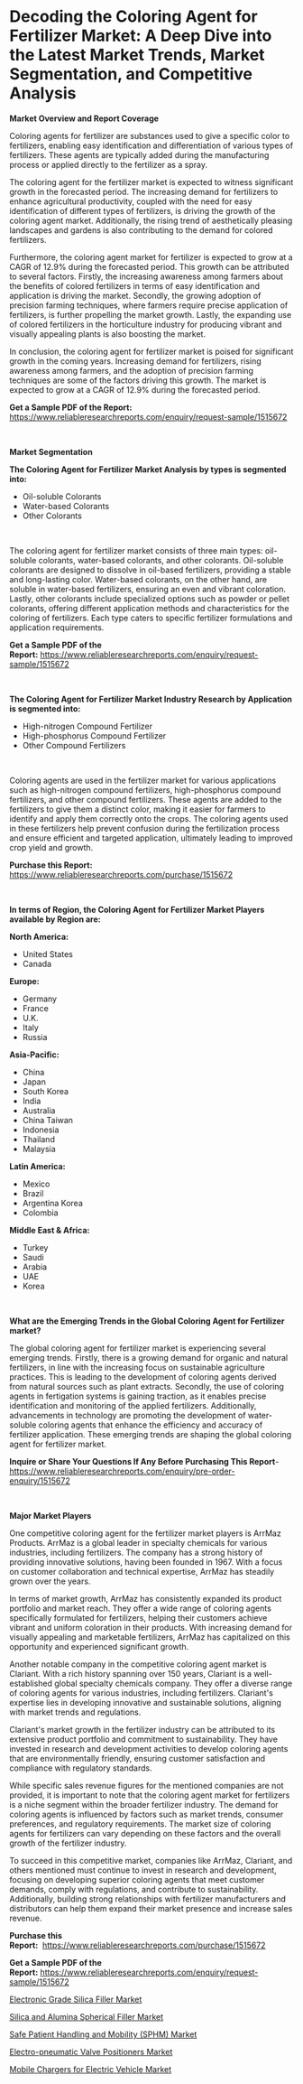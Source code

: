 <p><h1>Decoding the Coloring Agent for Fertilizer Market: A Deep Dive into the Latest Market Trends, Market Segmentation, and Competitive Analysis</h1></p><p><strong>Market Overview and Report Coverage</strong></p>
<p><p>Coloring agents for fertilizer are substances used to give a specific color to fertilizers, enabling easy identification and differentiation of various types of fertilizers. These agents are typically added during the manufacturing process or applied directly to the fertilizer as a spray.</p><p>The coloring agent for the fertilizer market is expected to witness significant growth in the forecasted period. The increasing demand for fertilizers to enhance agricultural productivity, coupled with the need for easy identification of different types of fertilizers, is driving the growth of the coloring agent market. Additionally, the rising trend of aesthetically pleasing landscapes and gardens is also contributing to the demand for colored fertilizers.</p><p>Furthermore, the coloring agent market for fertilizer is expected to grow at a CAGR of 12.9% during the forecasted period. This growth can be attributed to several factors. Firstly, the increasing awareness among farmers about the benefits of colored fertilizers in terms of easy identification and application is driving the market. Secondly, the growing adoption of precision farming techniques, where farmers require precise application of fertilizers, is further propelling the market growth. Lastly, the expanding use of colored fertilizers in the horticulture industry for producing vibrant and visually appealing plants is also boosting the market.</p><p>In conclusion, the coloring agent for fertilizer market is poised for significant growth in the coming years. Increasing demand for fertilizers, rising awareness among farmers, and the adoption of precision farming techniques are some of the factors driving this growth. The market is expected to grow at a CAGR of 12.9% during the forecasted period.</p></p>
<p><strong>Get a Sample PDF of the Report:</strong> <a href="https://www.reliableresearchreports.com/enquiry/request-sample/1515672">https://www.reliableresearchreports.com/enquiry/request-sample/1515672</a></p>
<p>&nbsp;</p>
<p><strong>Market Segmentation</strong></p>
<p><strong>The Coloring Agent for Fertilizer Market Analysis by types is segmented into:</strong></p>
<p><ul><li>Oil-soluble Colorants</li><li>Water-based Colorants</li><li>Other Colorants</li></ul></p>
<p>&nbsp;</p>
<p><p>The coloring agent for fertilizer market consists of three main types: oil-soluble colorants, water-based colorants, and other colorants. Oil-soluble colorants are designed to dissolve in oil-based fertilizers, providing a stable and long-lasting color. Water-based colorants, on the other hand, are soluble in water-based fertilizers, ensuring an even and vibrant coloration. Lastly, other colorants include specialized options such as powder or pellet colorants, offering different application methods and characteristics for the coloring of fertilizers. Each type caters to specific fertilizer formulations and application requirements.</p></p>
<p><strong>Get a Sample PDF of the Report:</strong>&nbsp;<a href="https://www.reliableresearchreports.com/enquiry/request-sample/1515672">https://www.reliableresearchreports.com/enquiry/request-sample/1515672</a></p>
<p>&nbsp;</p>
<p><strong>The Coloring Agent for Fertilizer Market Industry Research by Application is segmented into:</strong></p>
<p><ul><li>High-nitrogen Compound Fertilizer</li><li>High-phosphorus Compound Fertilizer</li><li>Other Compound Fertilizers</li></ul></p>
<p>&nbsp;</p>
<p><p>Coloring agents are used in the fertilizer market for various applications such as high-nitrogen compound fertilizers, high-phosphorus compound fertilizers, and other compound fertilizers. These agents are added to the fertilizers to give them a distinct color, making it easier for farmers to identify and apply them correctly onto the crops. The coloring agents used in these fertilizers help prevent confusion during the fertilization process and ensure efficient and targeted application, ultimately leading to improved crop yield and growth.</p></p>
<p><strong>Purchase this Report:</strong>&nbsp; <a href="https://www.reliableresearchreports.com/purchase/1515672">https://www.reliableresearchreports.com/purchase/1515672</a></p>
<p>&nbsp;</p>
<p><strong>In terms of Region, the Coloring Agent for Fertilizer Market Players available by Region are:</strong></p>
<p>
    <p> <strong> North America: </strong>
        <ul>
            <li>United States</li>
            <li>Canada</li>
        </ul>
        </p> 
    <p> <strong> Europe: </strong>
        <ul>
            <li>Germany</li>
            <li>France</li>
            <li>U.K.</li>
            <li>Italy</li>
            <li>Russia</li>
        </ul>
        </p> 
    <p> <strong> Asia-Pacific: </strong>
        <ul>
            <li>China</li>
            <li>Japan</li>
            <li>South Korea</li>
            <li>India</li>
            <li>Australia</li>
            <li>China Taiwan</li>
            <li>Indonesia</li>
            <li>Thailand</li>
            <li>Malaysia</li>
        </ul>
        </p> 
    <p> <strong> Latin America: </strong>
        <ul>
            <li>Mexico</li>
            <li>Brazil</li>
            <li>Argentina Korea</li>
            <li>Colombia</li>
        </ul>
        </p> 
    <p> <strong> Middle East & Africa: </strong>
        <ul>
            <li>Turkey</li>
            <li>Saudi</li>
            <li>Arabia</li>
            <li>UAE</li>
            <li>Korea</li>
        </ul>
    </p>
    </p>
<p>&nbsp;</p>
<p><strong>What are the Emerging Trends in the Global Coloring Agent for Fertilizer market?</strong></p>
<p><p>The global coloring agent for fertilizer market is experiencing several emerging trends. Firstly, there is a growing demand for organic and natural fertilizers, in line with the increasing focus on sustainable agriculture practices. This is leading to the development of coloring agents derived from natural sources such as plant extracts. Secondly, the use of coloring agents in fertigation systems is gaining traction, as it enables precise identification and monitoring of the applied fertilizers. Additionally, advancements in technology are promoting the development of water-soluble coloring agents that enhance the efficiency and accuracy of fertilizer application. These emerging trends are shaping the global coloring agent for fertilizer market.</p></p>
<p><strong>Inquire or Share Your Questions If Any Before Purchasing This Report</strong>- <a href="https://www.reliableresearchreports.com/enquiry/pre-order-enquiry/1515672">https://www.reliableresearchreports.com/enquiry/pre-order-enquiry/1515672</a></p>
<p>&nbsp;</p>
<p><strong>Major Market Players</strong></p>
<p><p>One competitive coloring agent for the fertilizer market players is ArrMaz Products. ArrMaz is a global leader in specialty chemicals for various industries, including fertilizers. The company has a strong history of providing innovative solutions, having been founded in 1967. With a focus on customer collaboration and technical expertise, ArrMaz has steadily grown over the years.</p><p>In terms of market growth, ArrMaz has consistently expanded its product portfolio and market reach. They offer a wide range of coloring agents specifically formulated for fertilizers, helping their customers achieve vibrant and uniform coloration in their products. With increasing demand for visually appealing and marketable fertilizers, ArrMaz has capitalized on this opportunity and experienced significant growth.</p><p>Another notable company in the competitive coloring agent market is Clariant. With a rich history spanning over 150 years, Clariant is a well-established global specialty chemicals company. They offer a diverse range of coloring agents for various industries, including fertilizers. Clariant's expertise lies in developing innovative and sustainable solutions, aligning with market trends and regulations.</p><p>Clariant's market growth in the fertilizer industry can be attributed to its extensive product portfolio and commitment to sustainability. They have invested in research and development activities to develop coloring agents that are environmentally friendly, ensuring customer satisfaction and compliance with regulatory standards.</p><p>While specific sales revenue figures for the mentioned companies are not provided, it is important to note that the coloring agent market for fertilizers is a niche segment within the broader fertilizer industry. The demand for coloring agents is influenced by factors such as market trends, consumer preferences, and regulatory requirements. The market size of coloring agents for fertilizers can vary depending on these factors and the overall growth of the fertilizer industry.</p><p>To succeed in this competitive market, companies like ArrMaz, Clariant, and others mentioned must continue to invest in research and development, focusing on developing superior coloring agents that meet customer demands, comply with regulations, and contribute to sustainability. Additionally, building strong relationships with fertilizer manufacturers and distributors can help them expand their market presence and increase sales revenue.</p></p>
<p><strong>Purchase this Report:</strong>&nbsp;&nbsp;<a href="https://www.reliableresearchreports.com/purchase/1515672">https://www.reliableresearchreports.com/purchase/1515672</a></p>
<p></p>
<p><strong>Get a Sample PDF of the Report:</strong>&nbsp;<a href="https://www.reliableresearchreports.com/enquiry/request-sample/1515672">https://www.reliableresearchreports.com/enquiry/request-sample/1515672</a></p>
<p><p><a href="https://github.com/ChiragRp1/Market-Research-Report-List-2/blob/main/electronic-grade-silica-filler-market.md">Electronic Grade Silica Filler Market</a></p><p><a href="https://github.com/ChiragRP21/Market-Research-Report-List-2/blob/main/silica-and-alumina-spherical-filler-market.md">Silica and Alumina Spherical Filler Market</a></p><p><a href="https://issuu.com/reportprime-2/docs/safe-patient-handling-and-mobility-sphm-market-siz">Safe Patient Handling and Mobility (SPHM) Market</a></p><p><a href="https://issuu.com/reportprime-2/docs/electro-pneumatic-valve-positioners-market-size-20">Electro-pneumatic Valve Positioners Market</a></p><p><a href="https://issuu.com/reportprime-2/docs/mobile-chargers-for-electric-vehicle-market-size-2">Mobile Chargers for Electric Vehicle Market</a></p></p>